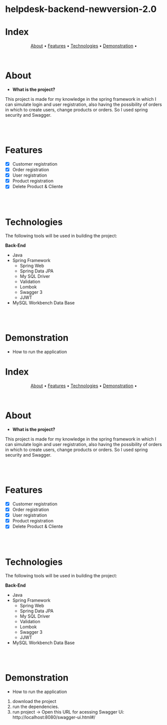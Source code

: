 # helpdesk-backend-newversion-2.0


# Index
<p align="center">
 <a href="#about">About</a> •
 <a href="#features">Features</a> • 
 <a href="#technologies">Technologies</a> • 
 <a href="#demonstration">Demonstration</a> •  
</p>
<br/>



# About




* **What is the project?**

This project is made for my knowledge in the spring framework in which I can simulate login and user registration, also having the possibility of orders in which to create users, change products or orders. So I used spring security and Swagger.
 

<br/>
<br/>

# Features 

- [x] Customer registration
- [x] Order registration
- [x] User registration
- [x] Product registration
- [x] Delete Product & Cliente

<br/>
<br/>

# Technologies

The following tools will be used in building the project:

**Back-End**
  * Java
  * Spring Framework
      * Spring Web
      * Spring Data JPA
      * My SQL Driver
      * Validation
      * Lombok
      * Swagger 3
      * JJWT
 * MySQL Workbench Data Base
 
<br/>
<br/>


# Demonstration
- How to run the application


# Index
<p align="center">
 <a href="#about">About</a> •
 <a href="#features">Features</a> • 
 <a href="#technologies">Technologies</a> • 
 <a href="#demonstration">Demonstration</a> •  
</p>
<br/>



# About




* **What is the project?**

This project is made for my knowledge in the spring framework in which I can simulate login and user registration, also having the possibility of orders in which to create users, change products or orders. So I used spring security and Swagger.
 

<br/>
<br/>

# Features 

- [x] Customer registration
- [x] Order registration
- [x] User registration
- [x] Product registration
- [x] Delete Product & Cliente

<br/>
<br/>

# Technologies

The following tools will be used in building the project:

**Back-End**
  * Java
  * Spring Framework
      * Spring Web
      * Spring Data JPA
      * My SQL Driver
      * Validation
      * Lombok
      * Swagger 3
      * JJWT
 * MySQL Workbench Data Base
 
<br/>
<br/>


# Demonstration
- How to run the application

1. download the project
2. run the dependencies.
3. run project
->
Open this URL for acessing Swagger Ui:
http://localhost:8080/swagger-ui.html#/
 

 
